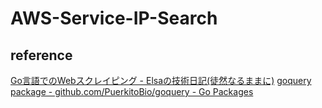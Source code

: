 # AWS-Service-IP-Search

## reference

[Go言語でのWebスクレイピング - Elsaの技術日記(徒然なるままに)](https://elsammit-beginnerblg.hatenablog.com/entry/2021/01/21/222017)
[goquery package - github.com/PuerkitoBio/goquery - Go Packages](https://pkg.go.dev/github.com/PuerkitoBio/goquery)